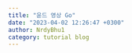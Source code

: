 ```yaml
---
title: "윤드 영상 Go"
date: "2023-04-02 12:26:47 +0300"
author: NrdyBhu1
category: tutorial blog
---
```

